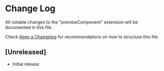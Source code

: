 # Change Log

All notable changes to the "previewComponent" extension will be documented in this file.

Check [Keep a Changelog](http://keepachangelog.com/) for recommendations on how to structure this file.

## [Unreleased]

- Initial release